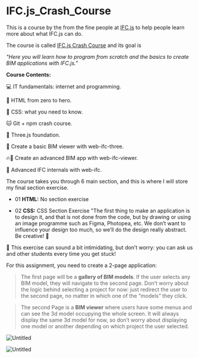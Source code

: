 # IFC.js_Crash_Course

This is a course by the from the fine people at [IFC.js](https://ifcjs.github.io/info/) to help people learn more about what IFC.js can do.

The course is called [IFC.js Crash Course](https://ifcjs.github.io/info/docs/Courses/Crash-course) and its goal is 

*"Here you will learn how to program from scratch and the basics to create BIM applications with IFC.js."*

**Course Contents:**

💻 IT fundamentals: internet and programming.

🌳 HTML from zero to hero.

💅 CSS: what you need to know.

🐱 Git + npm crash course.

🎥 Three.js foundation.

🚀 Create a basic BIM viewer with web-ifc-three.

🔥🚀 Create an advanced BIM app with web-ifc-viewer.

🧠 Advanced IFC internals with web-ifc.

The course takes you through 6 main section, and this is where I will store my final section exercise.

- 01 **HTML:** No section exercise

- 02 **CSS:** CSS Section Exercise
              "The first thing to make an application is to design it, and that is not done from the code, but by drawing or using an image programme such as Figma, Photopea, etc. We don’t want to influence your design too much, so we’ll do the design really abstract. Be creative! 🤪 

<aside>
🧩 This exercise can sound a bit intimidating, but don’t worry: you can ask us and other students every time you get stuck!

</aside>

For this assignment, you need to create a 2-page application:

> The first page will be a **gallery of BIM models**. If the user selects any BIM model, they will navigate to the second page. Don’t worry about the logic behind selecting a project for now: just redirect the user to the second page, no matter in which one of the “models” they click.
> 

> The second Page is a **BIM viewer** where users have some menus and can see the 3d model occupying the whole screen. It will always display the same 3d model for now, so don’t worry about displaying one model or another depending on which project the user selected.
> 

![Untitled](https://s3-us-west-2.amazonaws.com/secure.notion-static.com/d920fbea-b92e-42a3-b854-e5d8c9d193e5/Untitled.png)

![Untitled](https://s3-us-west-2.amazonaws.com/secure.notion-static.com/5efea17a-65d1-4ee6-a889-e1cd829b192e/Untitled.png)
